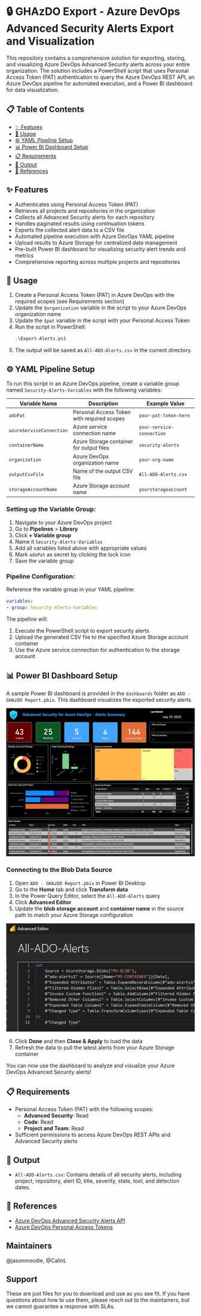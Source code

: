 # 🔒 GHAzDO Export - Azure DevOps Advanced Security Alerts Export and Visualization

This repository contains a comprehensive solution for exporting, storing, and visualizing Azure DevOps Advanced Security alerts across your entire organization. The solution includes a PowerShell script that uses Personal Access Token (PAT) authentication to query the Azure DevOps REST API, an Azure DevOps pipeline for automated execution, and a Power BI dashboard for data visualization.

## 📋 Table of Contents

- [✨ Features](#-features)
- [🚀 Usage](#-usage)
- [⚙️ YAML Pipeline Setup](#️-yaml-pipeline-setup)
- [📊 Power BI Dashboard Setup](#-power-bi-dashboard-setup)
- [📋 Requirements](#-requirements)
- [📄 Output](#-output)
- [🔗 References](#-references)

## ✨ Features

- Authenticates using Personal Access Token (PAT)
- Retrieves all projects and repositories in the organization
- Collects all Advanced Security alerts for each repository
- Handles paginated results using continuation tokens
- Exports the collected alert data to a CSV file
- Automated pipeline execution with Azure DevOps YAML pipeline
- Upload results to Azure Storage for centralized data management
- Pre-built Power BI dashboard for visualizing security alert trends and metrics
- Comprehensive reporting across multiple projects and repositories

## 🚀 Usage

1. Create a Personal Access Token (PAT) in Azure DevOps with the required scopes (see Requirements section)
2. Update the `$organization` variable in the script to your Azure DevOps organization name
3. Update the `$pat` variable in the script with your Personal Access Token
4. Run the script in PowerShell:
   ```powershell
   .\Export-Alerts.ps1
   ```
5. The output will be saved as `All-ADO-Alerts.csv` in the current directory.

## ⚙️ YAML Pipeline Setup

To run this script in an Azure DevOps pipeline, create a variable group named `Security-Alerts-Variables` with the following variables:

| Variable Name | Description | Example Value |
|---------------|-------------|---------------|
| `adoPat` | Personal Access Token with required scopes | `your-pat-token-here` |
| `azureServiceConnection` | Azure service connection name | `your-service-connection` |
| `containerName` | Azure Storage container for output files | `security-alerts` |
| `organization` | Azure DevOps organization name | `your-org-name` |
| `outputCsvFile` | Name of the output CSV file | `All-ADO-Alerts.csv` |
| `storageAccountName` | Azure Storage account name | `yourstorageaccount` |

### Setting up the Variable Group:

1. Navigate to your Azure DevOps project
2. Go to **Pipelines** > **Library**
3. Click **+ Variable group**
4. Name it `Security-Alerts-Variables`
5. Add all variables listed above with appropriate values
6. Mark `adoPat` as secret by clicking the lock icon
7. Save the variable group

### Pipeline Configuration:

Reference the variable group in your YAML pipeline:
```yaml
variables:
- group: Security-Alerts-Variables
```

The pipeline will:
1. Execute the PowerShell script to export security alerts
2. Upload the generated CSV file to the specified Azure Storage account container
3. Use the Azure service connection for authentication to the storage account

## 📊 Power BI Dashboard Setup

A sample Power BI dashboard is provided in the `dashboards` folder as `ADO - GHAzDO Report.pbix`. This dashboard visualizes the exported security alerts.

![Image of the Power BI dashboard with sample GHAzDo Security Alerts.](./assets/Sample_GHAzDO_PBI.png)

### Connecting to the Blob Data Source

1. Open `ADO - GHAzDO Report.pbix` in Power BI Desktop
2. Go to the **Home** tab and click **Transform data**
3. In the Power Query Editor, select the `All-ADO-Alerts` query
4. Click **Advanced Editor**
5. Update the **blob storage account** and **container name** in the source path to match your Azure Storage configuration

![Image of the Advanced Editor in Power BI.](./assets/Advanced_Editor.png)

6. Click **Done** and then **Close & Apply** to load the data
7. Refresh the data to pull the latest alerts from your Azure Storage container

You can now use the dashboard to analyze and visualize your Azure DevOps Advanced Security alerts!

## 📋 Requirements

- Personal Access Token (PAT) with the following scopes:
  - **Advanced Security**: Read
  - **Code**: Read
  - **Project and Team**: Read
- Sufficient permissions to access Azure DevOps REST APIs and Advanced Security alerts

## 📄 Output

- `All-ADO-Alerts.csv`: Contains details of all security alerts, including project, repository, alert ID, title, severity, state, tool, and detection dates.

## 🔗 References

- [Azure DevOps Advanced Security Alerts API](https://learn.microsoft.com/en-us/rest/api/azure/devops/advancedsecurity/alerts/get?view=azure-devops-rest-7.2)
- [Azure DevOps Personal Access Tokens](https://learn.microsoft.com/en-us/azure/devops/organizations/accounts/use-personal-access-tokens-to-authenticate)

## Maintainers

@jasonmoodie, @CalinL

## Support

These are just files for you to download and use as you see fit. If you have questions about how to use them, please reach out to the maintainers, but we cannot guarantee a response with SLAs.

